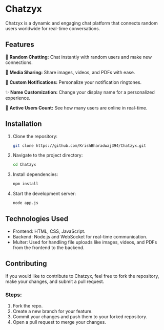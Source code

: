 # **Chatzyx**

Chatzyx is a dynamic and engaging chat platform that connects random users worldwide for real-time conversations.

## **Features**

💬 **Random Chatting:** 
Chat instantly with random users and make new connections.

📸 **Media Sharing:**
Share images, videos, and PDFs with ease.

🔔 **Custom Notifications:**
Personalize your notification ringtones.

✨ **Name Customization:**
Change your display name for a personalized experience.

👥 **Active Users Count:**
See how many users are online in real-time.

## **Installation**

1. Clone the repository:
    ```bash
    git clone https://github.com/KrishBharadwaj394/Chatzyx.git
    ```
2. Navigate to the project directory:
    ```bash
    cd Chatzyx
    ```
3. Install dependencies:
    ```bash
    npm install
    ```
4. Start the development server:
    ```bash
    node app.js
    ```

## **Technologies Used**

- Frontend: HTML, CSS, JavaScript.
- Backend: Node.js and WebSocket for real-time communication.
- Multer: Used for handling file uploads like images, videos, and PDFs from the frontend to the backend.

## **Contributing**

If you would like to contribute to Chatzyx, feel free to fork the repository, make your changes, and submit a pull request.

### Steps:
1. Fork the repo.
2. Create a new branch for your feature.
3. Commit your changes and push them to your forked repository.
4. Open a pull request to merge your changes.
